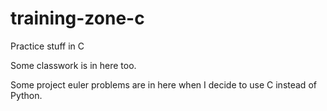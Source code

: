# training-zone-c
Practice stuff in C


Some classwork is in here too.

Some project euler problems are in here when I decide to use C instead of Python.